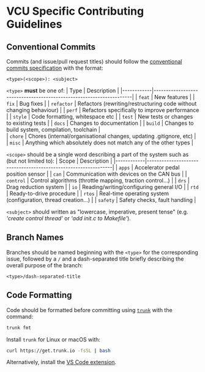 # VCU Specific Contributing Guidelines

## Conventional Commits

Commits (and issue/pull request titles) should follow the [conventional commits specification](https://www.conventionalcommits.org/en/v1.0.0/) with the format:

```text
<type>(<scope>): <subject>
```

`<type>` **must** be one of:
| Type | Description |
|------------|---------------------------------------------------------------------|
| `feat` | New features |
| `fix` | Bug fixes |
| `refactor` | Refactors (rewriting/restructuring code without changing behaviour) |
| `perf` | Refactors specifically to improve performance |
| `style` | Code formatting, whitespace etc |
| `test` | New tests or changes to existing tests |
| `docs` | Changes to documentation |
| `build` | Changes to build system, compilation, toolchain |  
| `chore` | Chores (internal/organisational changes, updating .gitignore, etc) |
| `misc` | Anything which absolutely does not match any of the other types |

`<scope>` should be a single word describing a part of the system such as (but not limited to):
| Scope | Description |
|------------|----------------------------------------------------------------|
| `apps` | Accelerator pedal position sensor |
| `can` | Communication with devices on the CAN bus |
| `control` | Control algorithms (throttle mapping, traction control...) |
| `drs` | Drag reduction system |
| `io` | Reading/writing/configuring general I/O |
| `rtd` | Ready-to-drive procedure |
| `rtos` | Real-time operating system (configuration, thread creation...) |
| `safety` | Safety checks, fault handling |

`<subject>` should written as "lowercase, imperative, present tense" (e.g. _'create control thread'_ or _'add init.c to Makefile'_).

## Branch Names

Branches should be named beginning with the `<type>` for the corresponding issue, followed by a `/` and a dash-separated title briefly describing the overall purpose of the branch:

```text
<type>/dash-separated-title
```

## Code Formatting

Code should be formatted before committing using [`trunk`](https://docs.trunk.io) with the command:

```sh
trunk fmt
```

Install `trunk` for Linux or macOS with:

```sh
curl https://get.trunk.io -fsSL | bash
```

Alternatively, install the [VS Code extension](https://marketplace.visualstudio.com/items?itemName=Trunk.io).
